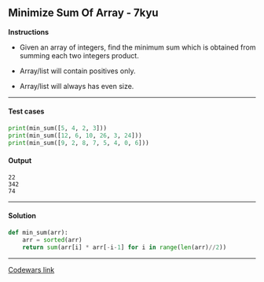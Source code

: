 ## Minimize Sum Of Array - 7kyu

**Instructions**

- Given an array of integers, find the minimum sum which is obtained from summing each two integers product.

- Array/list will contain positives only.

- Array/list will always has even size.

---

#### Test cases

```python
print(min_sum([5, 4, 2, 3]))
print(min_sum([12, 6, 10, 26, 3, 24]))
print(min_sum([9, 2, 8, 7, 5, 4, 0, 6]))
```

#### Output
```
22
342
74
```

---

#### Solution

```python
def min_sum(arr):
    arr = sorted(arr)
    return sum(arr[i] * arr[-i-1] for i in range(len(arr)//2))
```

---

[Codewars link](https://www.codewars.com/kata/5a523566b3bfa84c2e00010b)

